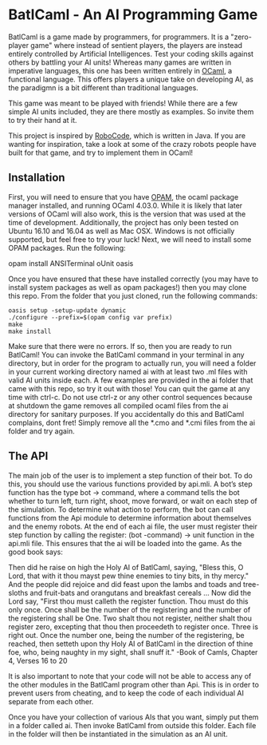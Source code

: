 # BatlCaml - An AI Programming Game

BatlCaml is a game made by programmers, for programmers. It is a "zero-player game" where instead of sentient players, the players are instead entirely controlled by Artificial Intelligences. Test your coding skills against others by battling your AI units! Whereas many games are written in imperative languages, this one has been written entirely in [OCaml](https://ocaml.org/), a functional language. This offers players a unique take on developing AI, as the paradigmn is a bit different than traditional languages. 

This game was meant to be played with friends! While there are a few simple AI units included, they are there mostly as examples. So invite them to try their hand at it.

This project is inspired by [RoboCode](http://robocode.sourceforge.net/), which is written in Java. If you are wanting for inspiration, take a look at some of the crazy robots people have built for that game, and try to implement them in OCaml!

## Installation

First, you will need to ensure that you have [OPAM](https://opam.ocaml.org/), the ocaml package manager installed, and running OCaml 4.03.0. While it is likely that later versions of OCaml will also work, this is the version that was used at the time of development. Additionally, the project has only been tested on Ubuntu 16.10 and 16.04 as well as Mac OSX. Windows is not officially supported, but feel free to try your luck!
Next, we will need to install some OPAM packages. Run the following:

opam install ANSITerminal oUnit oasis

Once you have ensured that these have installed correctly (you may have to install system packages as well as opam packages!) then you may clone this repo. From the folder that you just cloned, run the following commands:

```
oasis setup -setup-update dynamic
./configure --prefix=$(opam config var prefix)
make
make install
```

Make sure that there were no errors. If so, then you are ready to run BatlCaml! You can invoke the BatlCaml command in your terminal in any directory, but in order for the program to actually run, you will need a folder in your current working directory named ai with at least two .ml files with valid AI units inside each. A few examples are provided in the ai folder that came with this repo, so try it out with those!
You can quit the game at any time with ctrl-c. Do not use ctrl-z or any other control sequences because at shutdown the game removes all compiled ocaml files from the ai directory for sanitary purposes. If you accidentally do this and BatlCaml complains, dont fret! Simply remove all the *.cmo and *.cmi files from the ai folder and try again.

## The API

The main job of the user is to implement a step function of their bot. To do this, you should use the various functions provided by api.mli. A bot’s step function has the type bot -> command, where a command tells the bot whether to turn left, turn right, shoot, move forward, or wait on each step of the simulation. To determine what action to perform, the bot can call functions from the Api module to determine information about themselves and the enemy robots. At the end of each ai file, the user must register their step function by calling the register: (bot -command) -> unit function in the api.mli file. This ensures that the ai will be loaded into the game. As the good book says:

Then did he raise on high the Holy AI of BatlCaml, saying, "Bless this, O Lord, that with it thou mayst pew thine enemies to tiny bits, in thy mercy." And the people did rejoice and did feast upon the lambs and toads and tree-sloths and fruit-bats and orangutans and breakfast cereals ... Now did the Lord say, "First thou must calleth the register function. Thou must do this only once. Once shall be the number of the registering and the number of the registering shall be One. Two shalt thou not register, neither shalt thou register zero, excepting that thou then proceedeth to register once. Three is right out. Once the number one, being the number of the registering, be reached, then setteth upon thy Holy AI of BatlCaml in the direction of thine foe, who, being naughty in my sight, shall snuff it." -Book of Camls, Chapter 4, Verses 16 to 20

It is also important to note that your code will not be able to access any of the other modules in the BatlCaml program other than Api. This is in order to prevent users from cheating, and to keep the code of each individual AI separate from each other.

Once you have your collection of various AIs that you want, simply put them in a folder called ai. Then invoke BatlCaml from outside this folder. Each file in the folder will then be instantiated in the simulation as an AI unit.

